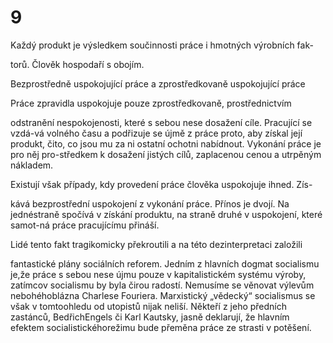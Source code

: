 # 9

Každý produkt je výsledkem součinnosti práce i hmotných výrobních fak-

torů. Člověk hospodaří s obojím.

Bezprostředně uspokojující práce a zprostředkovaně uspokojující práce

Práce zpravidla uspokojuje pouze zprostředkovaně, prostřednictvím

odstranění nespokojenosti, které s sebou nese dosažení cíle. Pracující se vzdá-vá volného času a podřizuje se újmě z práce proto, aby získal její produkt, čito, co jsou mu za ni ostatní ochotni nabídnout. Vykonání práce je pro něj pro-středkem k dosažení jistých cílů, zaplacenou cenou a utrpěným nákladem.

Existují však případy, kdy provedení práce člověka uspokojuje ihned. Zís-

kává bezprostřední uspokojení z vykonání práce. Přínos je dvojí. Na jednéstraně spočívá v získání produktu, na straně druhé v uspokojení, které samot-ná práce pracujícímu přináší.

Lidé tento fakt tragikomicky překroutili a na této dezinterpretaci založili

fantastické plány sociálních reforem. Jedním z hlavních dogmat socialismu je,že práce s sebou nese újmu pouze v kapitalistickém systému výroby, zatímcov socialismu by byla čirou radostí. Nemusíme se věnovat výlevům nebohéhoblázna Charlese Fouriera. Marxistický „vědecký“ socialismus se však v tomtoohledu od utopistů nijak neliší. Někteří z jeho předních zastánců, BedřichEngels či Karl Kautsky, jasně deklarují, že hlavním efektem socialistickéhorežimu bude přeměna práce ze strasti v potěšení.
